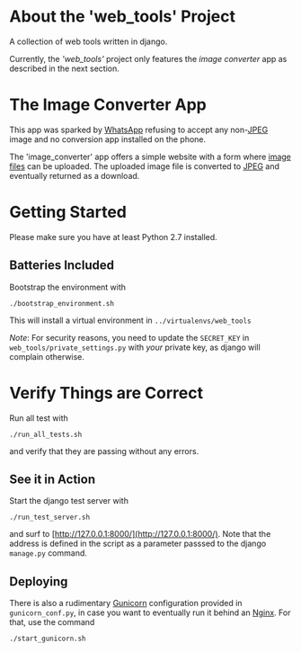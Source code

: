 # About the 'web_tools' Project

A collection of web tools written in django.

Currently, the _'web_tools'_ project only features the _image converter_ app as described in the next section. 



# The Image Converter App

This app was sparked by [WhatsApp](https://www.whatsapp.com/) refusing to accept any non-[JPEG](https://en.wikipedia.org/wiki/JPEG) image and no 
conversion app installed on the phone.

The 'image_converter' app offers a simple website with a form where [image files](https://en.wikipedia.org/wiki/Image_file_formats) can be uploaded. The uploaded image 
file is converted to [JPEG](https://en.wikipedia.org/wiki/JPEG) and eventually returned as a download.



# Getting Started

Please make sure you have at least Python 2.7 installed. 


## Batteries Included

Bootstrap the environment with

```
./bootstrap_environment.sh
```

This will install a virtual environment in `../virtualenvs/web_tools`

_Note_: For security reasons, you need to update the `SECRET_KEY` in `web_tools/private_settings.py` with _your_ 
private key, as django will complain otherwise.


# Verify Things are Correct

Run all test with 

```
./run_all_tests.sh
```

and verify that they are passing without any errors.


## See it in Action

Start the django test server with

```
./run_test_server.sh
```

and surf to [http://127.0.0.1:8000/](http://127.0.0.1:8000/). Note that the address is defined in the script as a parameter 
passsed to the django `manage.py` command.


## Deploying

There is also a rudimentary [Gunicorn](http://gunicorn.org/) configuration provided in `gunicorn_conf.py`, in case 
you want to eventually run it behind an [Nginx](https://www.nginx.com/). For that, use the command

```
./start_gunicorn.sh
```
